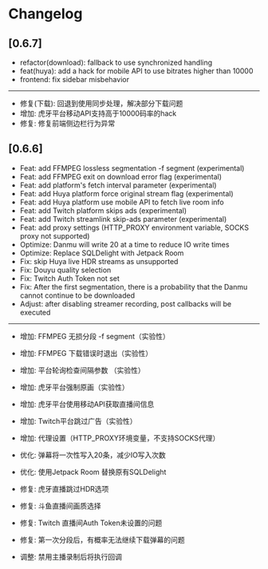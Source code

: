# Changelog

## [0.6.7]

- refactor(download): fallback to use synchronized handling
- feat(huya): add a hack for mobile API to use bitrates higher than 10000
- frontend: fix sidebar misbehavior

- ---------------------------------------

- 修复(下载): 回退到使用同步处理，解决部分下载问题
- 增加: 虎牙平台移动API支持高于10000码率的hack
- 修复: 修复前端侧边栏行为异常

## [0.6.6]

- Feat: add FFMPEG lossless segmentation -f segment (experimental)
- Feat: add FFMPEG exit on download error flag (experimental)
- Feat: add platform's fetch interval parameter (experimental)
- Feat: add Huya platform force original stream flag (experimental)
- Feat: add Huya platform use mobile API to fetch live room info
- Feat: add Twitch platform skips ads (experimental)
- Feat: add Twitch streamlink skip-ads parameter (experimental)
- Feat: add proxy settings (HTTP_PROXY environment variable, SOCKS proxy not supported)
- Optimize: Danmu will write 20 at a time to reduce IO write times
- Optimize: Replace SQLDelight with Jetpack Room
- Fix: skip Huya live HDR streams as unsupported
- Fix: Douyu quality selection
- Fix: Twitch Auth Token not set
- Fix: After the first segmentation, there is a probability that the Danmu cannot continue to be downloaded
- Adjust: after disabling streamer recording, post callbacks will be executed

- ---------------------------------------

- 增加: FFMPEG 无损分段 -f segment（实验性）
- 增加: FFMPEG 下载错误时退出（实验性）
- 增加: 平台轮询检查间隔参数 （实验性）
- 增加: 虎牙平台强制原画（实验性）
- 增加: 虎牙平台使用移动API获取直播间信息
- 增加: Twitch平台跳过广告（实验性）
- 增加: 代理设置（HTTP_PROXY环境变量，不支持SOCKS代理）
- 优化: 弹幕将一次性写入20条，减少IO写入次数
- 优化: 使用Jetpack Room 替换原有SQLDelight
- 修复: 虎牙直播跳过HDR选项
- 修复: 斗鱼直播间画质选择
- 修复: Twitch 直播间Auth Token未设置的问题
- 修复: 第一次分段后，有概率无法继续下载弹幕的问题

- 调整: 禁用主播录制后将执行回调


